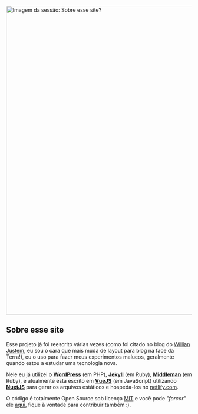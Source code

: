 
<div class="aboutme__thumb">
  <img src="/images/about/this-project-thumb.jpg" srcset="/images/about/this-project-thumb@2x.jpg 2x" width="611px" height="837px" alt="Imagem da sessão: Sobre esse site?">
</div>

<div class="aboutme__content">

## Sobre esse site

Esse projeto já foi reescrito várias vezes (como foi citado no blog do [Willian Justem](https://willianjusten.com.br/como-se-manter-atualizado-no-frontend/#em-português), eu sou o cara que mais muda de layout para blog na face da Terra!), eu o uso para fazer meus experimentos malucos, geralmente quando estou a estudar uma tecnologia nova.

Nele eu já utilizei o **[WordPress](https://br.wordpress.org/)** (em PHP), **[Jekyll](https://jekyllrb.com/)** (em Ruby), **[Middleman](https://middlemanapp.com/)** (em Ruby), e atualmente está escrito em **[VueJS](https://vuejs.org/)** (em JavaScript) utilizando **[NuxtJS](https://nuxtjs.org/)** para gerar os arquivos estáticos e hospeda-los no [netlify.com](https://www.netlify.com/).

O código é totalmente Open Source sob licença [MIT](https://github.com/nandomoreirame/nandomoreira.me/blob/source/LICENSE) e você pode _"forcar"_ ele [aqui](https://github.com/nandomoreirame/nandomoreira.me), fique à vontade para contribuir também :).

</div>
